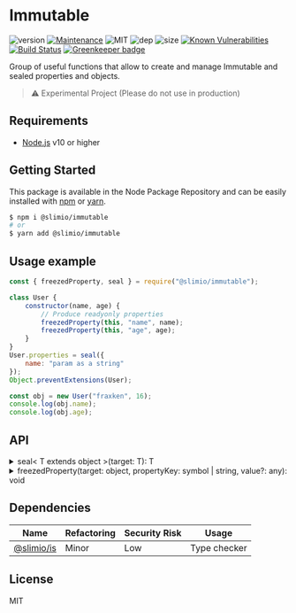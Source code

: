 # Immutable

![version](https://img.shields.io/badge/dynamic/json.svg?url=https://raw.githubusercontent.com/SlimIO/Immutable/master/package.json&query=$.version&label=Version)
[![Maintenance](https://img.shields.io/badge/Maintained%3F-yes-green.svg)](https://github.com/SlimIO/Immutable/commit-activity)
![MIT](https://img.shields.io/github/license/mashape/apistatus.svg)
![dep](https://img.shields.io/david/SlimIO/Immutable)
![size](https://img.shields.io/github/languages/code-size/SlimIO/Immutable)
[![Known Vulnerabilities](https://snyk.io//test/github/SlimIO/Immutable/badge.svg?targetFile=package.json)](https://snyk.io//test/github/SlimIO/Immutable?targetFile=package.json)
[![Build Status](https://travis-ci.com/SlimIO/Immutable.svg?branch=master)](https://travis-ci.com/SlimIO/Immutable) [![Greenkeeper badge](https://badges.greenkeeper.io/SlimIO/Immutable.svg)](https://greenkeeper.io/)

Group of useful functions that allow to create and manage Immutable and sealed properties and objects.

> ⚠️ Experimental Project (Please do not use in production)

## Requirements
- [Node.js](https://nodejs.org/en/) v10 or higher

## Getting Started

This package is available in the Node Package Repository and can be easily installed with [npm](https://docs.npmjs.com/getting-started/what-is-npm) or [yarn](https://yarnpkg.com).

```bash
$ npm i @slimio/immutable
# or
$ yarn add @slimio/immutable
```

## Usage example
```js
const { freezedProperty, seal } = require("@slimio/immutable");

class User {
    constructor(name, age) {
        // Produce readyonly properties
        freezedProperty(this, "name", name);
        freezedProperty(this, "age", age);
    }
}
User.properties = seal({
    name: "param as a string"
});
Object.preventExtensions(User);

const obj = new User("fraxken", 16);
console.log(obj.name);
console.log(obj.age);
```

## API

<details><summary>seal< T extends object >(target: T): T</summary>
<br />

Same as [Object.seal()](https://developer.mozilla.org/fr/docs/Web/JavaScript/Reference/Objets_globaux/Object/seal) but doesn't allow to cast the original property type:
```js
const obj = Immutable.seal({
    foo: "bar"
});
obj.foo = "world"; // ok
obj.foo = 10; // Error: Unable to cast string to number for propertyKey foo
```
</details>

<details><summary>freezedProperty(target: object, propertyKey: symbol | string, value?: any): void</summary>
<br />

Setup a freezed property on a given target (Same behavior as Object.freeze but for all kind of values).
```js
const obj = {};
Immutable.freezedProperty(obj, "foo", "bar");
console.log(obj.foo); // stdout bar
delete obj.foo; // Error
```
</details>

## Dependencies

|Name|Refactoring|Security Risk|Usage|
|---|---|---|---|
|[@slimio/is](https://github.com/SlimIO/is#readme)|Minor|Low|Type checker|

## License
MIT
